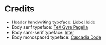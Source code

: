 # Credits
- Header handwriting typeface: [LiebeHeide](https://liebefonts.com/fonts/liebeheide)
- Body serif typeface: [TeX Gyre Pagella](https://ctan.org/pkg/newpx)
- Body sans-serif typeface: [Inter](https://rsms.me/inter/)
- Body monospaced typeface: [Cascadia Code](https://github.com/microsoft/cascadia-code)
